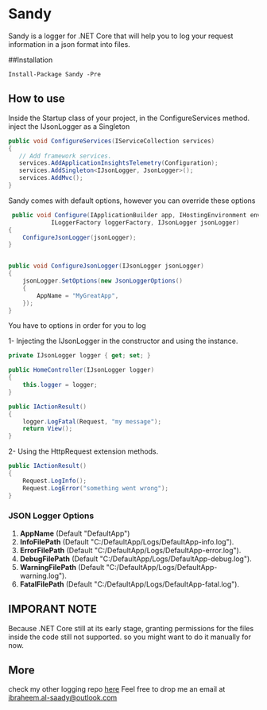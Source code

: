 # Sandy

Sandy is a logger for .NET Core that will help you to log your request information in a json format into files. 

##Installation

```Nuget
Install-Package Sandy -Pre
```

## How to use

Inside the Startup class of your project, in the ConfigureServices method. inject the IJsonLogger as a Singleton

```C#
public void ConfigureServices(IServiceCollection services)
{
   // Add framework services.
   services.AddApplicationInsightsTelemetry(Configuration);
   services.AddSingleton<IJsonLogger, JsonLogger>();
   services.AddMvc();
}
```
Sandy comes with default options, however you can override these options

```C#
 public void Configure(IApplicationBuilder app, IHostingEnvironment env, 
            ILoggerFactory loggerFactory, IJsonLogger jsonLogger)
{
    ConfigureJsonLogger(jsonLogger);
}


public void ConfigureJsonLogger(IJsonLogger jsonLogger)
{
    jsonLogger.SetOptions(new JsonLoggerOptions()
    {
        AppName = "MyGreatApp", 
    });
}
```

You have to options in order for you to log

1- Injecting the IJsonLogger in the constructor and using the instance.

```C#
private IJsonLogger logger { get; set; }

public HomeController(IJsonLogger logger)
{
    this.logger = logger;
}

public IActionResult()
{
    logger.LogFatal(Request, "my message");
    return View();
}
```

2- Using the HttpRequest extension methods. 
```C#
public IActionResult()
{
    Request.LogInfo();
    Request.LogError("something went wrong");
}
```

### JSON Logger Options
1. **AppName** (Default "DefaultApp")
2. **InfoFilePath** (Default "C:/DefaultApp/Logs/DefaultApp-info.log").
3. **ErrorFilePath** (Default "C:/DefaultApp/Logs/DefaultApp-error.log").
4. **DebugFilePath** (Default "C:/DefaultApp/Logs/DefaultApp-debug.log").
5. **WarningFilePath** (Default "C:/DefaultApp/Logs/DefaultApp-warning.log").
6. **FatalFilePath** (Default "C:/DefaultApp/Logs/DefaultApp-fatal.log").

## IMPORANT NOTE
Because .NET Core still at its early stage, granting permissions for the files inside the code still not supported.
so you might want to do it manually for now.

## More
check my other logging repo [here](https://github.com/IbraheemAlSaady/aspnetcore-requesttimerlogger)
Feel free to drop me an email at ibraheem.al-saady@outlook.com
